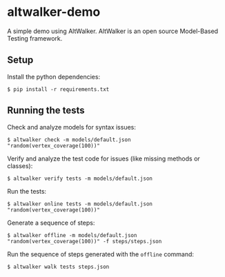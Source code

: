# altwalker-demo

A simple demo using AltWalker. AltWalker is an open source Model-Based Testing framework.

## Setup

Install the python dependencies:

```
$ pip install -r requirements.txt
```

## Running the tests

Check and analyze models for syntax issues:

```
$ altwalker check -m models/default.json "random(vertex_coverage(100))"
```

Verify and analyze the test code for issues (like missing methods or classes):

```
$ altwalker verify tests -m models/default.json
```

Run the tests:

```
$ altwalker online tests -m models/default.json "random(vertex_coverage(100))"
```

Generate a sequence of steps:

```
$ altwalker offline -m models/default.json "random(vertex_coverage(100))" -f steps/steps.json
```

Run the sequence of steps generated with the `offline` command:

```
$ altwalker walk tests steps.json
```
